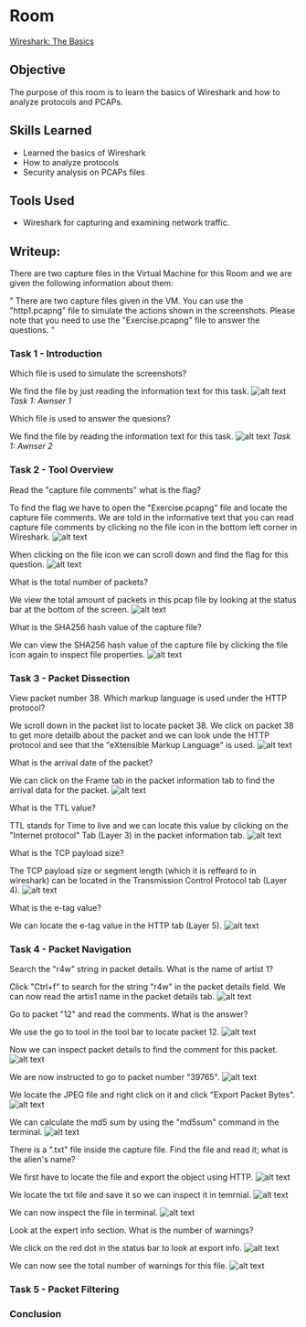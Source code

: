 # Room

<a href="https://tryhackme.com/r/room/wiresharkthebasics " target="_blank">Wireshark: The Basics</a>

## Objective

The purpose of this room is to learn the basics of Wireshark and how to analyze protocols and PCAPs.

## Skills Learned

- Learned the basics of Wireshark
- How to analyze protocols
- Security analysis on PCAPs files

## Tools Used

- Wireshark for capturing and examining network traffic.

## Writeup:

There are two capture files in the Virtual Machine for this Room and we are given the following information about them:

"
There are two capture files given in the VM. You can use the "http1.pcapng" file to simulate the actions shown in the screenshots. Please note that you need to use the "Exercise.pcapng" file to answer the questions.
"

### Task 1 - Introduction

Which file is used to simulate the screenshots?

We find the file by just reading the information text for this task.
![alt text](image.png)
_Task 1: Awnser 1_

Which file is used to answer the quesions?

We find the file by reading the information text for this task.
![alt text](image-1.png)
_Task 1: Awnser 2_

### Task 2 - Tool Overview

Read the "capture file comments" what is the flag?

To find the flag we have to open the "Exercise.pcapng" file and locate the capture file comments. We are told in the informative text that you can read capture file comments by clicking no the file icon in the bottom left corner in Wireshark.
![alt text](image-3.png)

When clicking on the file icon we can scroll down and find the flag for this question.
![alt text](image-4.png)

What is the total number of packets?

We view the total amount of packets in this pcap file by looking at the status bar at the bottom of the screen.
![alt text](image-5.png)

What is the SHA256 hash value of the capture file?

We can view the SHA256 hash value of the capture file by clicking the file icon again to inspect file properties.
![alt text](image-6.png)

### Task 3 - Packet Dissection

View packet number 38. Which markup language is used under the HTTP protocol?

We scroll down in the packet list to locate packet 38. We click on packet 38 to get more detailb about the packet and we can look unde the HTTP protocol and see that the "eXtensible Markup Language" is used.
![alt text](image-7.png)

What is the arrival date of the packet?

We can click on the Frame tab in the packet information tab to find the arrival data for the packet.
![alt text](image-8.png)

What is the TTL value?

TTL stands for Time to live and we can locate this value by clicking on the "Internet protocol" Tab (Layer 3) in the packet information tab.
![alt text](image-9.png)

What is the TCP payload size?

The TCP payload size or segment length (which it is reffeard to in wireshark) can be located in the Transmission Control Protocol tab (Layer 4).
![alt text](image-10.png)

What is the e-tag value?

We can locate the e-tag value in the HTTP tab (Layer 5).
![alt text](image-11.png)

### Task 4 - Packet Navigation

Search the "r4w" string in packet details. What is the name of artist 1?

Click "Ctrl+f" to search for the string "r4w" in the packet details field. We can now read the artis1 name in the packet details tab.
![alt text](image-12.png)

Go to packet "12" and read the comments. What is the answer?

We use the go to tool in the tool bar to locate packet 12.
![alt text](image-13.png)

Now we can inspect packet details to find the comment for this packet.
![alt text](image-14.png)

We are now instructed to go to packet number "39765".
![alt text](image-15.png)

We locate the JPEG file and right click on it and click "Export Packet Bytes".
![alt text](image-16.png)

We can calculate the md5 sum by using the "md5sum" command in the terminal.
![alt text](image-17.png)

There is a ".txt" file inside the capture file. Find the file and read it; what is the alien's name?

We first have to locate the file and export the object using HTTP.
![alt text](image-18.png)

We locate the txt file and save it so we can inspect it in temrnial.
![alt text](image-19.png)

We can now inspect the file in terminal.
![alt text](image-20.png)

Look at the expert info section. What is the number of warnings?

We click on the red dot in the status bar to look at export info.
![alt text](image-21.png)

We can now see the total number of warnings for this file.
![alt text](image-22.png)

### Task 5 - Packet Filtering

### Conclusion
